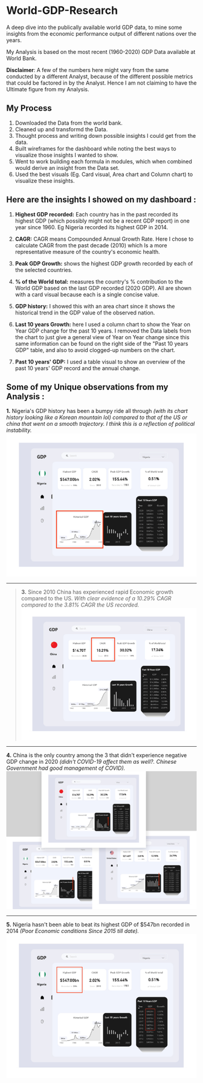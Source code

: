 # World-GDP-Research
A deep dive into the publically available world GDP data, to mine some insights from the economic performance output of different nations over the years.

My Analysis is based on the most recent (1960-2020) GDP Data available at World Bank. 

**Disclaimer**: A few of the numbers here might vary from the same conducted by a different Analyst, because of the different possible metrics that could be factored in by the Analyst. Hence I am not claiming to have the Ultimate figure from my Analysis.

## My Process
1. Downloaded the Data from the world bank.
2. Cleaned up and transformd the Data.
3. Thought process and writing down possible insights I could get from the data. 
4. Built wireframes for the dashboard while noting the best ways to visualize those insights I wanted to show.
5. Went to work building each formula in modules, which when combined would derive an insight from the Data set.
6. Used the best visuals (Eg. Card visual, Area chart and Column chart) to visualize these insights. 


## Here are the insights I showed on my dashboard :
1. **Highest GDP recorded:** Each country has in the past recorded its highest GDP (which possibly might not be a recent GDP report) in one year since 1960. Eg Nigeria recorded its highest GDP in 2014.

2. **CAGR:** CAGR means Compounded Annual Growth Rate. Here I chose to calculate CAGR from the past decade (2010) which Is a more representative measure of the country's economic health.

3. **Peak GDP Growth:** shows the highest GDP growth recorded by each of the selected countries.

4. **% of the World total:** measures the country's % contribution to the World GDP based on the last GDP recorded (2020 GDP). All are shown with a card visual because each is a single concise value.

5. **GDP history:** I showed this with an area chart since it shows the historical trend in the GDP value of the observed nation.

6. **Last 10 years Growth:** here I used a column chart to show the Year on Year GDP change for the past 10 years. I removed the Data labels from the chart to just give a general view of Year on Year change since this same information can be found on the right side of the "Past 10 years GDP" table, and also to avoid clogged-up numbers on the chart.

7. **Past 10 years' GDP:** I used a table visual to show an overview of the past 10 years' GDP record and the annual change.

## Some of my Unique observations from my Analysis :
**1.** Nigeria's GDP history has been a bumpy ride all through _(with its chart history looking like a Korean mountain lol) compared to that of the US or china that went on a smooth trajectory. I think this is a reflection of political instability._
![](https://github.com/Driplytics/World-GDP-Research/blob/main/Nigeria%20Bumpy%20History.png) 



___  
>**3.** Since 2010 China has experienced rapid Economic growth compared to the US. _With clear evidence of a 10.29% CAGR compared to the 3.81% CAGR the US recorded._
 ![](https://github.com/Driplytics/World-GDP-Research/blob/main/China's%20Rapid%20Growth.png)

___
**4.**  China is the only country among the 3 that didn't experience negative GDP change in 2020 _(didn't COVID-19 affect them as well?. Chinese Government had good management of COVID)._
![](https://github.com/Driplytics/World-GDP-Research/blob/main/Positive%202020%20for%20China.png)

___
**5.** Nigeria hasn't been able to beat its highest GDP of $547bn recorded in 2014 _(Poor Economic conditions Since 2015 till date)._
![](https://github.com/Driplytics/World-GDP-Research/blob/main/Nigeria%20didnt%20beat%20highest%20GDP%20.png)







